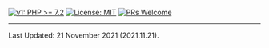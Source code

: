 [![v1: PHP >= 7.2](https://img.shields.io/badge/v1-PHP%20%3E%3D%207.2-8892bf.svg)](https://maikuolan.github.io/Compatibility-Charts/)
[![License: MIT](https://img.shields.io/badge/License-MIT-green.svg)](https://opensource.org/licenses/MIT)
[![PRs Welcome](https://img.shields.io/badge/PRs-Welcome-brightgreen.svg)](http://makeapullrequest.com)

---


Last Updated: 21 November 2021 (2021.11.21).
